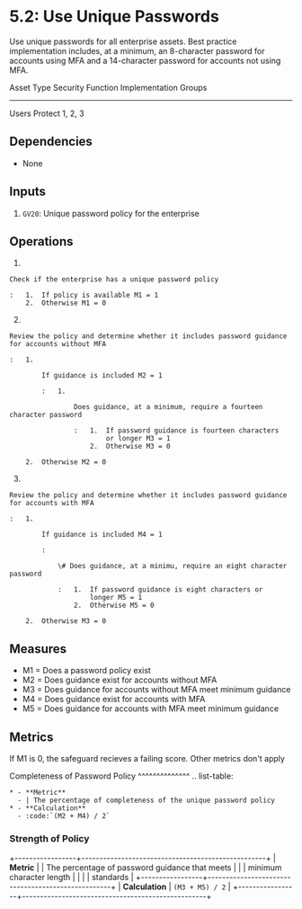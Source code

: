 # 5.2: Use Unique Passwords

Use unique passwords for all enterprise assets. Best practice
implementation includes, at a minimum, an 8-character password for
accounts using MFA and a 14-character password for accounts not using
MFA.

  Asset Type   Security Function   Implementation Groups
  ------------ ------------------- -----------------------
  Users        Protect             1, 2, 3

## Dependencies

-   None

## Inputs

1.  `GV20`: Unique password policy for the enterprise

## Operations

1.  

    Check if the enterprise has a unique password policy

    :   1.  If policy is available M1 = 1
        2.  Otherwise M1 = 0

2.  

    Review the policy and determine whether it includes password guidance for accounts without MFA

    :   1.  

            If guidance is included M2 = 1

            :   1.  

                    Does guidance, at a minimum, require a fourteen character password

                    :   1.  If password guidance is fourteen characters
                            or longer M3 = 1
                        2.  Otherwise M3 = 0

        2.  Otherwise M2 = 0

3.  

    Review the policy and determine whether it includes password guidance for accounts with MFA

    :   1.  

            If guidance is included M4 = 1

            :   

                \# Does guidance, at a minimu, require an eight character password

                :   1.  If password guidance is eight characters or
                        longer M5 = 1
                    2.  Otherwise M5 = 0

        2.  Otherwise M3 = 0

## Measures

-   M1 = Does a password policy exist
-   M2 = Does guidance exist for accounts without MFA
-   M3 = Does guidance for accounts without MFA meet minimum guidance
-   M4 = Does guidance exist for accounts with MFA
-   M5 = Does guidance for accounts with MFA meet minimum guidance

## Metrics

If M1 is 0, the safeguard recieves a failing score. Other metrics don\'t
apply

Completeness of Password Policy \^\^\^\^\^\^\^\^\^\^\^\^\^\^ ..
list-table:

    * - **Metric**
      - | The percentage of completeness of the unique password policy
    * - **Calculation**
      - :code:`(M2 + M4) / 2`

### Strength of Policy

+-----------------+---------------------------------------------------+
| **Metric**      | | The percentage of password guidance that meets  |
|                 |   minimum character length                        |
|                 | | standards                                       |
+-----------------+---------------------------------------------------+
| **Calculation** | `(M3 + M5) / 2`                                   |
+-----------------+---------------------------------------------------+
